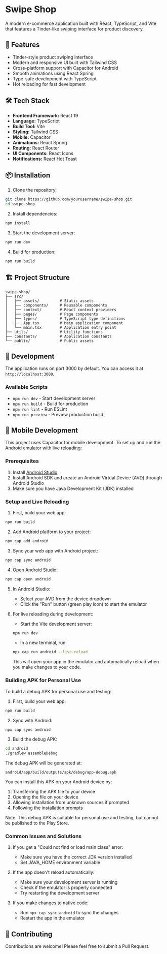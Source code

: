 # Swipe Shop

A modern e-commerce application built with React, TypeScript, and Vite that features a Tinder-like swiping interface for product discovery.

## 🚀 Features

- Tinder-style product swiping interface
- Modern and responsive UI built with Tailwind CSS
- Cross-platform support with Capacitor for Android
- Smooth animations using React Spring
- Type-safe development with TypeScript
- Hot reloading for fast development

## 🛠️ Tech Stack

- **Frontend Framework:** React 19
- **Language:** TypeScript
- **Build Tool:** Vite
- **Styling:** Tailwind CSS
- **Mobile:** Capacitor
- **Animations:** React Spring
- **Routing:** React Router
- **UI Components:** React Icons
- **Notifications:** React Hot Toast

## 📦 Installation

1. Clone the repository:

```bash
git clone https://github.com/yourusername/swipe-shop.git
cd swipe-shop
```

2. Install dependencies:

```bash
npm install
```

3. Start the development server:

```bash
npm run dev
```

4. Build for production:

```bash
npm run build
```

## 🏗️ Project Structure

```
swipe-shop/
├── src/
│   ├── assets/         # Static assets
│   ├── components/     # Reusable components
│   ├── context/        # React context providers
│   ├── pages/          # Page components
│   ├── types/          # TypeScript type definitions
│   ├── App.tsx         # Main application component
│   └── main.tsx        # Application entry point
├── utils/              # Utility functions
├── constants/          # Application constants
└── public/             # Public assets
```

## 🚀 Development

The application runs on port 3000 by default. You can access it at `http://localhost:3000`.

### Available Scripts

- `npm run dev` - Start development server
- `npm run build` - Build for production
- `npm run lint` - Run ESLint
- `npm run preview` - Preview production build

## 📱 Mobile Development

This project uses Capacitor for mobile development. To set up and run the Android emulator with live reloading:

### Prerequisites

1. Install [Android Studio](https://developer.android.com/studio)
2. Install Android SDK and create an Android Virtual Device (AVD) through Android Studio
3. Make sure you have Java Development Kit (JDK) installed

### Setup and Live Reloading

1. First, build your web app:

```bash
npm run build
```

2. Add Android platform to your project:

```bash
npx cap add android
```

3. Sync your web app with Android project:

```bash
npx cap sync android
```

4. Open Android Studio:

```bash
npx cap open android
```

5. In Android Studio:

   - Select your AVD from the device dropdown
   - Click the "Run" button (green play icon) to start the emulator

6. For live reloading during development:
   - Start the Vite development server:
   ```bash
   npm run dev
   ```
   - In a new terminal, run:
   ```bash
   npx cap run android --live-reload
   ```
   This will open your app in the emulator and automatically reload when you make changes to your code.

### Building APK for Personal Use

To build a debug APK for personal use and testing:

1. First, build your web app:

```bash
npm run build
```

2. Sync with Android:

```bash
npx cap sync android
```

3. Build the debug APK:

```bash
cd android
./gradlew assembleDebug
```

The debug APK will be generated at:

```
android/app/build/outputs/apk/debug/app-debug.apk
```

You can install this APK on your Android device by:

1. Transferring the APK file to your device
2. Opening the file on your device
3. Allowing installation from unknown sources if prompted
4. Following the installation prompts

Note: This debug APK is suitable for personal use and testing, but cannot be published to the Play Store.

### Common Issues and Solutions

1. If you get a "Could not find or load main class" error:

   - Make sure you have the correct JDK version installed
   - Set JAVA_HOME environment variable

2. If the app doesn't reload automatically:

   - Make sure your development server is running
   - Check if the emulator is properly connected
   - Try restarting the development server

3. If you make changes to native code:
   - Run `npx cap sync android` to sync the changes
   - Restart the app in the emulator

## 🤝 Contributing

Contributions are welcome! Please feel free to submit a Pull Request.
